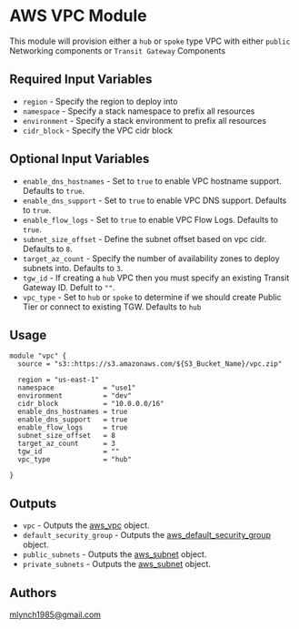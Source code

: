 AWS VPC Module
===========

This module will provision either a `hub` or `spoke` type VPC with either `public` Networking components or `Transit Gateway` Components

Required Input Variables
----------------------

- `region` - Specify the region to deploy into
- `namespace` - Specify a stack namespace to prefix all resources
- `environment` - Specify a stack environment to prefix all resources
- `cidr_block` - Specify the VPC cidr block

Optional Input Variables
----------------------

- `enable_dns_hostnames` - Set to `true` to enable VPC hostname support. Defaults to `true`.
- `enable_dns_support` - Set to `true` to enable VPC DNS support. Defaults to `true`.
- `enable_flow_logs` - Set to `true` to enable VPC Flow Logs. Defaults to `true`.
- `subnet_size_offset` - Define the subnet offset based on vpc cidr. Defaults to `8`.
- `target_az_count` - Specify the number of availability zones to deploy subnets into. Defaults to `3`.
- `tgw_id` - If creating a `hub` VPC then you must specify an existing Transit Gateway ID. Defult to `""`.
- `vpc_type` - Set to `hub` or `spoke` to determine if we should create Public Tier or connect to existing TGW. Defaults to `hub`

Usage
-----

```hcl
module "vpc" {
  source = "s3::https://s3.amazonaws.com/${S3_Bucket_Name}/vpc.zip"

  region = "us-east-1"
  namespace            = "use1"
  environment          = "dev"
  cidr_block           = "10.0.0.0/16"
  enable_dns_hostnames = true
  enable_dns_support   = true
  enable_flow_logs     = true
  subnet_size_offset   = 8
  target_az_count      = 3
  tgw_id               = ""
  vpc_type             = "hub"

}
```

Outputs
----------------------

- `vpc` - Outputs the [aws_vpc](https://registry.terraform.io/providers/hashicorp/aws/latest/docs/resources/vpc) object.
- `default_security_group` - Outputs the [aws_default_security_group](https://registry.terraform.io/providers/hashicorp/aws/latest/docs/resources/default_security_group) object.
- `public_subnets` - Outputs the [aws_subnet](https://registry.terraform.io/providers/hashicorp/aws/latest/docs/resources/subnet) object.
- `private_subnets` - Outputs the [aws_subnet](https://registry.terraform.io/providers/hashicorp/aws/latest/docs/resources/subnet) object.

Authors
----------------------

mlynch1985@gmail.com
